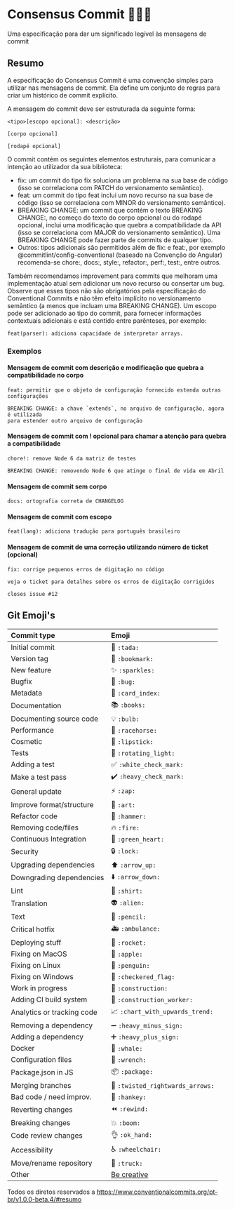 # Consensus Commit 👨🏻‍💻
Uma especificação para dar um significado legível às mensagens de commit

## Resumo

A especificação do Consensus Commit é uma convenção simples para utilizar nas mensagens de commit. Ela define um conjunto de regras para criar um histórico de commit explícito.

A mensagem do commit deve ser estruturada da seguinte forma:

```shell script
<tipo>[escopo opcional]: <descrição>

[corpo opcional]

[rodapé opcional]
```

O commit contém os seguintes elementos estruturais, para comunicar a intenção ao utilizador da sua biblioteca:

* fix: um commit do tipo fix soluciona um problema na sua base de código (isso se correlaciona com PATCH do versionamento semântico).
* feat: um commit do tipo feat inclui um novo recurso na sua base de código (isso se correlaciona com MINOR do versionamento semântico).
* BREAKING CHANGE: um commit que contém o texto BREAKING CHANGE:, no começo do texto do corpo opcional ou do rodapé opcional, inclui uma modificação que quebra a compatibilidade da API (isso se correlaciona com MAJOR do versionamento semântico). Uma BREAKING CHANGE pode fazer parte de commits de qualquer tipo.
* Outros: tipos adicionais são permitidos além de fix: e feat:, por exemplo @commitlint/config-conventional (baseado na Convenção do Angular) recomenda-se chore:, docs:, style:, refactor:, perf:, test:, entre outros.

Também recomendamos improvement para commits que melhoram uma implementação atual sem adicionar um novo recurso ou consertar um bug. Observe que esses tipos não são obrigatórios pela especificação do Conventional Commits e não têm efeito implícito no versionamento semântico (a menos que incluam uma BREAKING CHANGE). Um escopo pode ser adicionado ao tipo do commit, para fornecer informações contextuais adicionais e está contido entre parênteses, por exemplo:
```shell script
feat(parser): adiciona capacidade de interpretar arrays.
```

### Exemplos

#### Mensagem de commit com descrição e modificação que quebra a compatibilidade no corpo
```shell script
feat: permitir que o objeto de configuração fornecido estenda outras configurações

BREAKING CHANGE: a chave `extends`, no arquivo de configuração, agora é utilizada
para estender outro arquivo de configuração
```

#### Mensagem de commit com ! opcional para chamar a atenção para quebra a compatibilidade
```shell script
chore!: remove Node 6 da matriz de testes

BREAKING CHANGE: removendo Node 6 que atinge o final de vida em Abril
```

#### Mensagem de commit sem corpo
```shell script
docs: ortografia correta de CHANGELOG
```

#### Mensagem de commit com escopo
```shell script
feat(lang): adiciona tradução para português brasileiro
```
#### Mensagem de commit de uma correção utilizando número de ticket (opcional)
```shell script
fix: corrige pequenos erros de digitação no código

veja o ticket para detalhes sobre os erros de digitação corrigidos

closes issue #12
```
## Git Emoji's

|   Commit type              | Emoji                                         |
|:---------------------------|:----------------------------------------------|
| Initial commit             | :tada: `:tada:`                               |
| Version tag                | :bookmark: `:bookmark:`                       |
| New feature                | :sparkles: `:sparkles:`                       |
| Bugfix                     | :bug: `:bug:`                                 |
| Metadata                   | :card_index: `:card_index:`                   |
| Documentation              | :books: `:books:`                             |
| Documenting source code    | :bulb: `:bulb:`                               |
| Performance                | :racehorse: `:racehorse:`                     |
| Cosmetic                   | :lipstick: `:lipstick:`                       |
| Tests                      | :rotating_light: `:rotating_light:`           |
| Adding a test              | :white_check_mark: `:white_check_mark:`       |
| Make a test pass           | :heavy_check_mark: `:heavy_check_mark:`       |
| General update             | :zap: `:zap:`                                 |
| Improve format/structure   | :art: `:art:`                                 |
| Refactor code              | :hammer: `:hammer:`                           |
| Removing code/files        | :fire: `:fire:`                               |
| Continuous Integration     | :green_heart: `:green_heart:`                 |
| Security                   | :lock: `:lock:`                               |
| Upgrading dependencies     | :arrow_up: `:arrow_up:`                       |
| Downgrading dependencies   | :arrow_down: `:arrow_down:`                   |
| Lint                       | :shirt: `:shirt:`                             |
| Translation                | :alien: `:alien:`                             |
| Text                       | :pencil: `:pencil:`                           |
| Critical hotfix            | :ambulance: `:ambulance:`                     |
| Deploying stuff            | :rocket: `:rocket:`                           |
| Fixing on MacOS            | :apple: `:apple:`                             |
| Fixing on Linux            | :penguin: `:penguin:`                         |
| Fixing on Windows          | :checkered_flag: `:checkered_flag:`           |
| Work in progress           | :construction:  `:construction:`              |
| Adding CI build system     | :construction_worker: `:construction_worker:` |
| Analytics or tracking code | :chart_with_upwards_trend: `:chart_with_upwards_trend:` |
| Removing a dependency      | :heavy_minus_sign: `:heavy_minus_sign:`       |
| Adding a dependency        | :heavy_plus_sign: `:heavy_plus_sign:`         |
| Docker                     | :whale: `:whale:`                             |
| Configuration files        | :wrench: `:wrench:`                           |
| Package.json in JS         | :package: `:package:`                         |
| Merging branches           | :twisted_rightwards_arrows: `:twisted_rightwards_arrows:` |
| Bad code / need improv.    | :hankey: `:hankey:`                           |
| Reverting changes          | :rewind: `:rewind:`                           |
| Breaking changes           | :boom: `:boom:`                               |
| Code review changes        | :ok_hand: `:ok_hand:`                         |
| Accessibility              | :wheelchair: `:wheelchair:`                   |
| Move/rename repository     | :truck: `:truck:`                             |
| Other                      | [Be creative](http://www.emoji-cheat-sheet.com/)  |

Todos os diretos reservados a https://www.conventionalcommits.org/pt-br/v1.0.0-beta.4/#resumo
